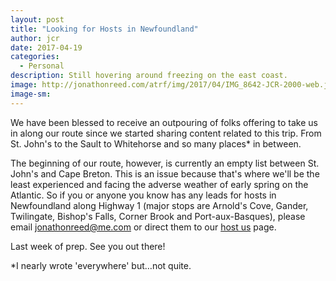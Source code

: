 ```yaml
---
layout: post
title: "Looking for Hosts in Newfoundland"
author: jcr
date: 2017-04-19
categories:
  - Personal
description: Still hovering around freezing on the east coast.
image: http://jonathonreed.com/atrf/img/2017/04/IMG_8642-JCR-2000-web.jpg
image-sm:
---
```


We have been blessed to receive an outpouring of folks offering to take us in along our route since we started sharing content related to this trip. From St. John's to the Sault to Whitehorse and so many places* in between.

The beginning of our route, however, is currently an empty list between St. John's and Cape Breton. This is an issue because that's where we'll be the least experienced and facing the adverse weather of early spring on the Atlantic. So if you or anyone you know has any leads for hosts in Newfoundland along Highway 1 (major stops are Arnold's Cove, Gander, Twilingate, Bishop's Falls, Corner Brook and Port-aux-Basques), please email <a href="mailto:jonathonreed@me.com">jonathonreed@me.com</a> or direct them to our <a href="http://jonathonreed.com/adventure/atrf/host-us/">host us</a> page.

Last week of prep. See you out there!

*I nearly wrote 'everywhere' but&hellip;not quite.